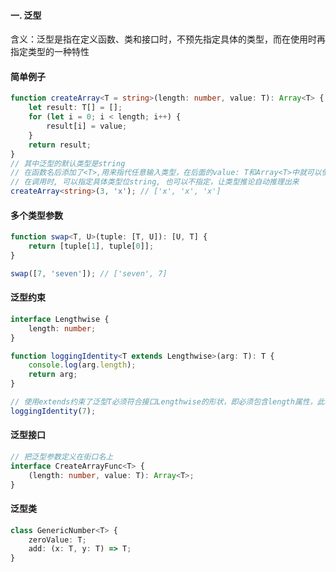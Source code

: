 #### 一. 泛型
含义：泛型是指在定义函数、类和接口时，不预先指定具体的类型，而在使用时再指定类型的一种特性<br>

#### 简单例子
```ts
function createArray<T = string>(length: number, value: T): Array<T> {
    let result: T[] = [];
    for (let i = 0; i < length; i++) {
        result[i] = value;
    }
    return result;
}
// 其中泛型的默认类型是string
// 在函数名后添加了<T>,用来指代任意输入类型，在后面的value: T和Array<T>中就可以使用了
// 在调用时, 可以指定具体类型位string, 也可以不指定，让类型推论自动推理出来
createArray<string>(3, 'x'); // ['x', 'x', 'x']
```
#### 多个类型参数
```ts
function swap<T, U>(tuple: [T, U]): [U, T] {
    return [tuple[1], tuple[0]];
}

swap([7, 'seven']); // ['seven', 7]
```
#### 泛型约束
```ts
interface Lengthwise {
    length: number;
}

function loggingIdentity<T extends Lengthwise>(arg: T): T {
    console.log(arg.length);
    return arg;
}

// 使用extends约束了泛型T必须符合接口Lengthwise的形状，即必须包含length属性，此时调用方法后发现arg并不包含length，编译阶段就会报错
loggingIdentity(7);
```
#### 泛型接口
```ts
// 把泛型参数定义在街口名上
interface CreateArrayFunc<T> {
    (length: number, value: T): Array<T>;
}
```
#### 泛型类
```ts
class GenericNumber<T> {
    zeroValue: T;
    add: (x: T, y: T) => T;
}
```